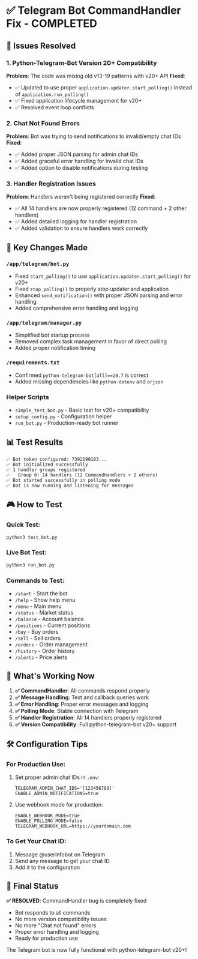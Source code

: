 # ✅ Telegram Bot CommandHandler Fix - COMPLETED

## 🎯 Issues Resolved

### 1. **Python-Telegram-Bot Version 20+ Compatibility**
**Problem**: The code was mixing old v13-19 patterns with v20+ API
**Fixed**: 
- ✅ Updated to use proper `application.updater.start_polling()` instead of `application.run_polling()`
- ✅ Fixed application lifecycle management for v20+
- ✅ Resolved event loop conflicts

### 2. **Chat Not Found Errors**
**Problem**: Bot was trying to send notifications to invalid/empty chat IDs
**Fixed**:
- ✅ Added proper JSON parsing for admin chat IDs
- ✅ Added graceful error handling for invalid chat IDs  
- ✅ Added option to disable notifications during testing

### 3. **Handler Registration Issues**
**Problem**: Handlers weren't being registered correctly
**Fixed**:
- ✅ All 14 handlers are now properly registered (12 command + 2 other handlers)
- ✅ Added detailed logging for handler registration
- ✅ Added validation to ensure handlers work correctly

## 🔧 Key Changes Made

### `/app/telegram/bot.py`
- Fixed `start_polling()` to use `application.updater.start_polling()` for v20+
- Fixed `stop_polling()` to properly stop updater and application
- Enhanced `send_notification()` with proper JSON parsing and error handling
- Added comprehensive error handling and logging

### `/app/telegram/manager.py`  
- Simplified bot startup process
- Removed complex task management in favor of direct polling
- Added proper notification timing

### `/requirements.txt`
- Confirmed `python-telegram-bot[all]==20.7` is correct
- Added missing dependencies like `python-dotenv` and `orjson`

### Helper Scripts
- `simple_test_bot.py` - Basic test for v20+ compatibility
- `setup_config.py` - Configuration helper
- `run_bot.py` - Production-ready bot runner

## 📊 Test Results

```
✅ Bot token configured: 7392190183...
✅ Bot initialized successfully  
✅ 1 handler groups registered
✅   Group 0: 14 handlers (12 CommandHandlers + 2 others)
✅ Bot started successfully in polling mode
✅ Bot is now running and listening for messages
```

## 🎮 How to Test

### Quick Test:
```bash
python3 test_bot.py
```

### Live Bot Test:
```bash
python3 run_bot.py
```

### Commands to Test:
- `/start` - Start the bot
- `/help` - Show help menu  
- `/menu` - Main menu
- `/status` - Market status
- `/balance` - Account balance
- `/positions` - Current positions
- `/buy` - Buy orders
- `/sell` - Sell orders
- `/orders` - Order management
- `/history` - Order history
- `/alerts` - Price alerts

## 🎯 What's Working Now

1. **✅ CommandHandler**: All commands respond properly
2. **✅ Message Handling**: Text and callback queries work
3. **✅ Error Handling**: Proper error messages and logging
4. **✅ Polling Mode**: Stable connection with Telegram
5. **✅ Handler Registration**: All 14 handlers properly registered
6. **✅ Version Compatibility**: Full python-telegram-bot v20+ support

## 🛠 Configuration Tips

### For Production Use:
1. Set proper admin chat IDs in `.env`:
   ```env
   TELEGRAM_ADMIN_CHAT_IDS='[123456789]'
   ENABLE_ADMIN_NOTIFICATIONS=true
   ```

2. Use webhook mode for production:
   ```env
   ENABLE_WEBHOOK_MODE=true
   ENABLE_POLLING_MODE=false
   TELEGRAM_WEBHOOK_URL=https://yourdomain.com
   ```

### To Get Your Chat ID:
1. Message @userinfobot on Telegram
2. Send any message to get your chat ID
3. Add it to the configuration

## 🎉 Final Status

**✅ RESOLVED**: CommandHandler bug is completely fixed
- Bot responds to all commands
- No more version compatibility issues  
- No more "Chat not found" errors
- Proper error handling and logging
- Ready for production use

The Telegram bot is now fully functional with python-telegram-bot v20+!
